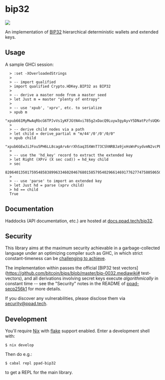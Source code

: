 # bip32

![](https://img.shields.io/badge/license-MIT-brightgreen)

An implementation of [BIP32](https://github.com/bitcoin/bips/blob/master/bip-0032.mediawiki) hierarchical deterministic wallets and extended keys.

## Usage

A sample GHCi session:

```
  > :set -XOverloadedStrings
  >
  > -- import qualified
  > import qualified Crypto.HDKey.BIP32 as BIP32
  >
  > -- derive a master node from a master seed
  > let Just m = master "plenty of entropy"
  >
  > -- use 'xpub', 'xprv', etc. to serialize
  > xpub m
  "xpub661MyMwAqRbcG6TPJvVs1yKFJGtN4vi785g2xDacQ9Luyw3gyAyvY5DNatPzfsUQK4nTUAmQboxw3WYDHtY4vfcGJR4FAuLLaUp2t7ejhoC"
  >
  > -- derive child nodes via a path
  > let child = derive_partial m "m/44'/0'/0'/0/0"
  > xpub child
  "xpub6GEwJiJFou5PH6LL8cagArvArrXhSaq35XWnT73CShNRBJa9jxHsWnPsydvmN2vcPBg9KHfRyYLiYnUKCJ8ncba4CgzF56n4kpkqMTSFy35"
  >
  > -- use the 'hd_key' record to extract the extended key
  > let Right (XPrv (X sec cod)) = hd_key child
  > sec
  82064013501759548583899633460204676801585795402966146917762774758050650403971
  >
  > -- use 'parse' to import an extended key
  > let Just hd = parse (xprv child)
  > hd == child
  True
```

## Documentation

Haddocks (API documentation, etc.) are hosted at
[docs.ppad.tech/bip32](https://docs.ppad.tech/bip32).

## Security

This library aims at the maximum security achievable in a
garbage-collected language under an optimizing compiler such as GHC, in
which strict constant-timeness can be [challenging to achieve][const].

The implementation within passes the official [BIP32 test
vectors](https://github.com/bitcoin/bips/blob/master/bip-0032.mediawiki#
test-vectors), and all derivations involving secret keys execute
*algorithmically* in constant time -- see the "Security" notes in the
README of [ppad-secp256k1][secp] for more details.

If you discover any vulnerabilities, please disclose them via
security@ppad.tech.

## Development

You'll require [Nix][nixos] with [flake][flake] support enabled. Enter a
development shell with:

```
$ nix develop
```

Then do e.g.:

```
$ cabal repl ppad-bip32
```

to get a REPL for the main library.

[nixos]: https://nixos.org/
[flake]: https://nixos.org/manual/nix/unstable/command-ref/new-cli/nix3-flake.html
[const]: https://www.chosenplaintext.ca/articles/beginners-guide-constant-time-cryptography.html
[secp]: https://git.ppad.tech/secp256k1
